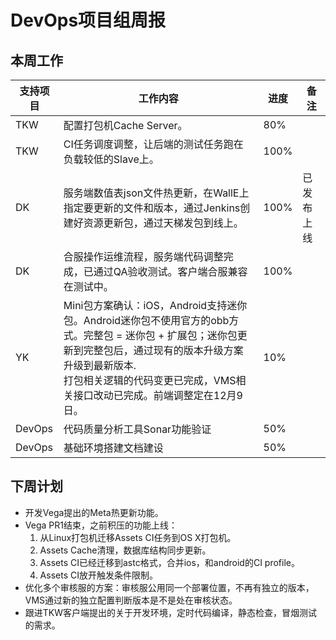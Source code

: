 # DevOps项目组周报

## 本周工作

|支持项目|工作内容|进度|备注|
|---|---|---|---|
|TKW| 配置打包机Cache Server。| 80%||
|TKW| CI任务调度调整，让后端的测试任务跑在负载较低的Slave上。| 100% | |
|DK| 服务端数值表json文件热更新，在WallE上指定要更新的文件和版本，通过Jenkins创建好资源更新包，通过天梯发包到线上。 | 100% | 已发布上线 |
|DK| 合服操作运维流程，服务端代码调整完成，已通过QA验收测试。客户端合服兼容在测试中。| 100% |  |
|YK| Mini包方案确认：iOS，Android支持迷你包。Android迷你包不使用官方的obb方式。完整包 = 迷你包 + 扩展包；迷你包更新到完整包后，通过现有的版本升级方案升级到最新版本.<br>打包相关逻辑的代码变更已完成，VMS相关接口改动已完成。前端调整定在12月9日。 | 10% ||
|DevOps| 代码质量分析工具Sonar功能验证 | 50% ||
|DevOps| 基础环境搭建文档建设 | 50% ||

## 下周计划

* 开发Vega提出的Meta热更新功能。
* Vega PR1结束，之前积压的功能上线：
  1. 从Linux打包机迁移Assets CI任务到OS X打包机。
  2. Assets Cache清理，数据库结构同步更新。
  3. Assets CI已经迁移到astc格式，合并ios，和android的CI profile。
  4. Assets CI放开触发条件限制。
* 优化多个审核服的方案：审核服公用同一个部署位置，不再有独立的版本，VMS通过新的独立配置判断版本是不是处在审核状态。
* 跟进TKW客户端提出的关于开发环境，定时代码编译，静态检查，冒烟测试的需求。
